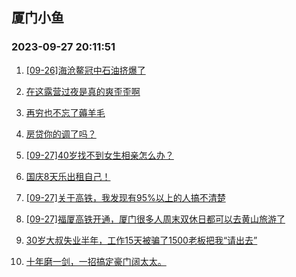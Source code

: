## 厦门小鱼 
### 2023-09-27 20:11:51

1. [[09-26]海沧鳌冠中石油挤爆了](http://bbs.xmfish.com/read-htm-tid-18079754.html)

2. [在这露营过夜是真的爽歪歪啊](http://bbs.xmfish.com/read-htm-tid-18079729.html)

3. [再穷也不忘了薅羊毛](http://bbs.xmfish.com/read-htm-tid-18079777.html)

4. [房贷你的调了吗？](http://bbs.xmfish.com/read-htm-tid-18079806.html)

5. [[09-27]40岁找不到女生相亲怎么办？](http://bbs.xmfish.com/read-htm-tid-18079971.html)

6. [国庆8天乐出租自己！](http://bbs.xmfish.com/read-htm-tid-18079812.html)

7. [[09-27]关于高铁，我发现有95%以上的人搞不清楚](http://bbs.xmfish.com/read-htm-tid-18080012.html)

8. [[09-27]福厦高铁开通，厦门很多人周末双休日都可以去黄山旅游了](http://bbs.xmfish.com/read-htm-tid-18080075.html)

9. [30岁大叔失业半年，工作15天被骗了1500老板把我“请出去”](http://bbs.xmfish.com/read-htm-tid-18080025.html)

10. [十年磨一剑，一招搞定豪门阔太太。](http://bbs.xmfish.com/read-htm-tid-18080056.html)

